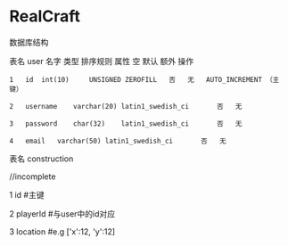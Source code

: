 # RealCraft
数据库结构

表名 user
  	名字	类型	排序规则	属性	空	默认	额外	操作
  	
	1	id	int(10)		UNSIGNED ZEROFILL	否	无	AUTO_INCREMENT （主键）

	2	username	varchar(20)	latin1_swedish_ci		否	无		

	3	password	char(32)	latin1_swedish_ci		否	无		

	4	email	varchar(50)	latin1_swedish_ci		否	无
	
表名 construction

//incomplete

 1 id #主键
 
 2 playerId #与user中的id对应
 
 3 location #e.g ['x':12, 'y':12]
 

